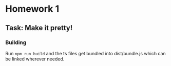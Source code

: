 # Homework 1

## Task: Make it pretty!

### Building

Run `npm run build` and the ts files get bundled into dist/bundle.js which can be linked wherever needed.
